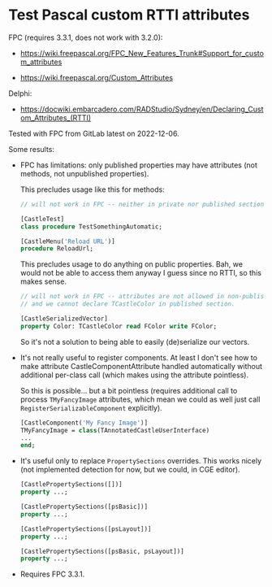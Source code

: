 # Test Pascal custom RTTI attributes

FPC (requires 3.3.1, does not work with 3.2.0):

* https://wiki.freepascal.org/FPC_New_Features_Trunk#Support_for_custom_attributes

* https://wiki.freepascal.org/Custom_Attributes

Delphi:

* https://docwiki.embarcadero.com/RADStudio/Sydney/en/Declaring_Custom_Attributes_(RTTI)

Tested with FPC from GitLab latest on 2022-12-06.

Some results:

* FPC has limitations: only published properties may have attributes (not methods, not unpublished properties).

    This precludes usage like this for methods:

    ```pascal
    // will not work in FPC -- neither in private nor published sections:

    [CastleTest]
    class procedure TestSomethingAutomatic;

    [CastleMenu('Reload URL')]
    procedure ReloadUrl;
    ```

    This precludes usage to do anything on public properties. Bah, we would not be able to access them anyway I guess since no RTTI, so this makes sense.

    ```pascal
    // will not work in FPC -- attributes are not allowed in non-published sections,
    // and we cannot declare TCastleColor in published section.

    [CastleSerializedVector]
    property Color: TCastleColor read FColor write FColor;
    ```

    So it's not a solution to being able to easily (de)serialize our vectors.

* It's not really useful to register components. At least I don't see how to make attribute CastleComponentAttribute handled automatically without additional per-class call (which makes using the attribute pointless).

    So this is possible... but a bit pointless (requires additional call to process `TMyFancyImage` attributes, which mean we could as well just call `RegisterSerializableComponent` explicitly).

    ```pascal
    [CastleComponent('My Fancy Image')]
    TMyFancyImage = class(TAnnotatedCastleUserInterface)
    ...
    end;
    ```

* It's useful only to replace `PropertySections` overrides. This works nicely (not implemented detection for now, but we could, in CGE editor).

    ```pascal
    [CastlePropertySections([])]
    property ...;

    [CastlePropertySections([psBasic])]
    property ...;

    [CastlePropertySections([psLayout])]
    property ...;

    [CastlePropertySections([psBasic, psLayout])]
    property ...;
    ```

* Requires FPC 3.3.1.
